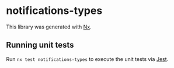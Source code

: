 # notifications-types

This library was generated with [Nx](https://nx.dev).

## Running unit tests

Run `nx test notifications-types` to execute the unit tests via [Jest](https://jestjs.io).
